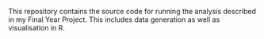 This repository contains the source code for running the analysis described in my Final Year Project. This includes data generation as well as visualisation in R.

